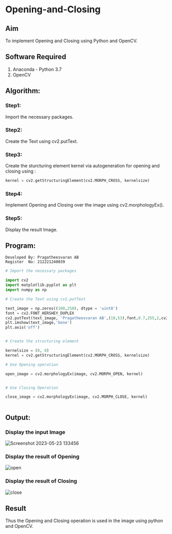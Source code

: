 # Opening-and-Closing

## Aim
To implement Opening and Closing using Python and OpenCV.

## Software Required
1. Anaconda - Python 3.7
2. OpenCV
## Algorithm:
### Step1:

Import the necessary packages.

### Step2:

Create the Text using cv2.putText.

### Step3:

Create the sturcturing element kernel via autogeneration for opening and closing using :
```Python
kernel = cv2.getStructuringElement(cv2.MORPH_CROSS, kernelsize)
```

### Step4:

Implement Opening and Closing over the image using cv2.morphologyEx().

### Step5:

Display the result Image.

 
## Program:

```
Developed By: Pragatheesvaran AB
Register  No: 212221240039
```

``` Python
# Import the necessary packages

import cv2
import matplotlib.pyplot as plt
import numpy as np

# Create the Text using cv2.putText

text_image = np.zeros((100,250), dtype = 'uint8')
font = cv2.FONT_HERSHEY_DUPLEX
cv2.putText(text_image, 'Pragatheesvaran AB',(10,53),font,0.7,255,2,cv2.LINE_AA)     
plt.imshow(text_image,'bone')
plt.axis('off')


# Create the structuring element

kernelsize = (8, 8)
kernel = cv2.getStructuringElement(cv2.MORPH_CROSS, kernelsize)

# Use Opening operation

open_image = cv2.morphologyEx(image, cv2.MORPH_OPEN, kernel)


# Use Closing Operation

close_image = cv2.morphologyEx(image, cv2.MORPH_CLOSE, kernel)



```
## Output:

### Display the input Image

![Screenshot 2023-05-23 133456](https://github.com/praga-16/Opening-and-Closing/assets/95266924/78ac3247-65ab-4c52-b9b2-0a80fd52815b)



### Display the result of Opening

![open](https://github.com/praga-16/Opening-and-Closing/assets/95266924/923c0925-ab4e-4eab-b8c8-4462ea5577ec)


### Display the result of Closing

![close](https://github.com/praga-16/Opening-and-Closing/assets/95266924/1ad29119-75f0-468d-a086-826d8813394d)


## Result
Thus the Opening and Closing operation is used in the image using python and OpenCV.
